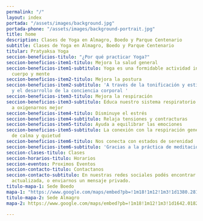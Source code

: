 ```yaml
---
permalink: "/"
layout: index
portada: "/assets/images/background.jpg"
portada-phone: "/assets/images/background-portrait.jpg"
title: home
description: Clases de Yoga en Almagro, Boedo y Parque Centenario
subtitle: Clases de Yoga en Almagro, Boedo y Parque Centenario
titular: Pratyaksa Yoga
seccion-beneficios-titulo: "¿Por qué practicar Yoga?"
seccion-beneficios-item1-titulo: Mejora la salud general
seccion-beneficios-item1-subtitulo: Yoga es una formidable actividad integral para
  cuerpo y mente
seccion-beneficios-item2-titulo: Mejora la postura
seccion-beneficios-item2-subtitulo: 'A través de la tonificación y estiramiento muscular,
  y el desarrollo de la conciencia corporal '
seccion-beneficios-item3-titulo: Mejora la respiración
seccion-beneficios-item3-subtitulo: Educa nuestro sistema respiratorio y nos ayuda
  a oxigenarnos mejor
seccion-beneficios-item4-titulo: Disminuye el estrés
seccion-beneficios-item4-subtitulo: Relaja tensiones y contracturas
seccion-beneficios-item5-titulo: Ayuda a equilibrar las emociones
seccion-beneficios-item5-subtitulo: La conexión con la respiración genera estados
  de calma y quietud
seccion-beneficios-item6-titulo: Nos conecta con estados de serenidad
seccion-beneficios-item6-subtitulo: 'Gracias a la práctica de meditación y relajación '
seccion-clases-titulo: Clases
seccion-horarios-titulo: Horarios
seccion-eventos: Proximos Eventos
seccion-contacto-titulo: Contactanos
seccion-contacto-subtitulo: En nuestras redes sociales podés encontrar información
  actualizada, o enviarnos un mensaje privado.
titulo-mapa-1: Sede Boedo
mapa-1: "https://www.google.com/maps/embed?pb=!1m18!1m12!1m3!1d1380.2819149148286!2d-58.41522704441725!3d-34.63241838473354!2m3!1f0!2f0!3f0!3m2!1i1024!2i768!4f13.1!3m3!1m2!1s0x95bccb072803362f%3A0x44ec889fe5e2f74f!2sIncl%C3%A1n%20%26%20Maza%2C%20Buenos%20Aires!5e0!3m2!1ses-419!2sar!4v1570722904475!5m2!1ses-419!2sar"
titulo-mapa-2: Sede Almagro
mapa-2: https://www.google.com/maps/embed?pb=!1m18!1m12!1m3!1d1642.0182750629945!2d-58.42284701533737!3d-34.603237260240604!2m3!1f0!2f0!3f0!3m2!1i1024!2i768!4f13.1!3m3!1m2!1s0x95bcca638ccc8b5f%3A0x85c3e364aeb32d65!2sAvenida%20Corrientes%20%26%20Francisco%20Acu%C3%B1a%20de%20Figueroa%2C%20C1192%20CABA!5e0!3m2!1ses-419!2sar!4v1570723235709!5m2!1ses-419!2sar

---
```

